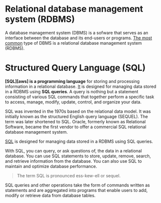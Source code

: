 # Relational database management system (RDBMS)

A database management system (DBMS) is a sofware that serves as an interface between the database and its end-users or programs. [The most common][datacamp] type of DBMS is a relational database management system (RDBMS).

# Structured Query Language (SQL)

**[SQL][aws] is a programming language** for storing and processing information in a relational database. [It][datacamp] is designed for managing data stored in a RDBMS using **SQL queries**. A query is nothing but a statement consisting of various SQL commands that together perform a specific task to access, manage, modify, update, control, and organize your data.

SQL was invented in the 1970s based on the relational data model. It was initially known as the structured English query language (SEQUEL). The term was later shortened to SQL. Oracle, formerly known as Relational Software, became the first vendor to offer a commercial SQL relational database management system.

[SQL][datacamp1] is designed for managing data stored in a RDBMS using SQL queries. 

With SQL, you can query, or ask questions of, the data in a relational database. You can use SQL statements to store, update, remove, search, and retrieve information from the database. You can also use SQL to maintain and optimize database performance.


> The term SQL is pronounced ess-kew-ell or sequel.

SQL queries and other operations take the form of commands written as statements and are aggregated into programs that enable users to add, modify or retrieve data from database tables.

[datacamp]: https://www.datacamp.com/blog/is-sql-a-programming-language
[datacamp1]: https://www.datacamp.com/blog/sql-server-postgresql-mysql-whats-the-difference-where-do-i-start
